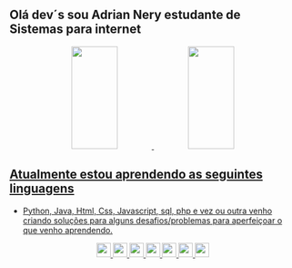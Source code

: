 ## Olá dev´s sou Adrian Nery estudante de Sistemas para internet

<div align="center">
  <a href="https://github.com/Nery-Adrian">
  <img width="40%" height="180em" src="https://github-readme-stats.vercel.app/api?username=Nery-Adrian&show_icons=true&theme=cobalt&include_all_commits=true&count_private=true"/>
  <img width="40%" height="180em" src="https://github-readme-stats.vercel.app/api/top-langs/?username=Nery-Adrian&layout=compact&langs_count=7&theme=cobalt"/>
</div>

## Atualmente estou aprendendo as seguintes linguagens 
  
- Python, Java, Html, Css, Javascript, sql, php e vez ou outra venho criando soluções para alguns desafios/problemas para aperfeiçoar o que venho aprendendo.
<div align="center">
  <img src="https://cdn.jsdelivr.net/gh/devicons/devicon/icons/python/python-original.svg"width='25px' />
  <img margin-left:'40px' src="https://cdn.jsdelivr.net/gh/devicons/devicon/icons/java/java-original.svg"width='25px' />
  <img margin-left:'40px' src="https://cdn.jsdelivr.net/gh/devicons/devicon/icons/javascript/javascript-original.svg"width='25px' />
  <img margin-left:'40px' src="https://cdn.jsdelivr.net/gh/devicons/devicon/icons/html5/html5-original.svg"width='25px' />
  <img margin-left:'40px' src="https://cdn.jsdelivr.net/gh/devicons/devicon/icons/css3/css3-original.svg"width='25px' />
  <img margin-left:'40px' src="https://cdn.jsdelivr.net/gh/devicons/devicon/icons/php/php-original.svg"width='25px' />
  <img margin-left:'40px' src="https://cdn.jsdelivr.net/gh/devicons/devicon/icons/mysql/mysql-original-wordmark.svg"width='25px' />

</div>
